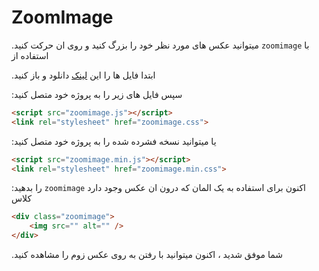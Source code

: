 # ZoomImage

.میتوانید عکس های مورد نظر خود را بزرگ کنید و روی ان حرکت کنید
`zoomimage`
با استفاده از


 .ابتدا فایل ها را این
[لینک](https://github.com/MohammadAliHeidary/ZoomImage/archive/refs/heads/master.zip)
دانلود و باز کنید

:سپس فایل های زیر را به پروژه خود متصل کنید

```html
<script src="zoomimage.js"></script>
<link rel="stylesheet" href="zoomimage.css">
```
:یا میتوانید نسخه فشرده شده را به پروژه خود متصل کنید

```html
<script src="zoomimage.min.js"></script>
<link rel="stylesheet" href="zoomimage.min.css">
```

:را بدهید
`zoomimage` 
اکنون برای استفاده به یک المان که درون ان عکس وجود دارد کلاس


```html
<div class="zoomimage">
    <img src="" alt="" />
</div>
```

.شما موفق شدید ، اکنون میتوانید با رفتن به روی عکس زوم را مشاهده کنید
